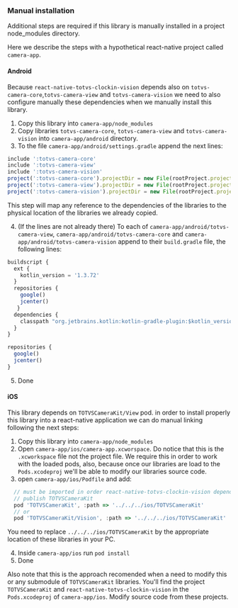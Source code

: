 
### Manual installation

Additional steps are required if this library is manually installed in a project node_modules
directory.

Here we describe the steps with a hypothetical react-native project called `camera-app`.

#### Android

Because `react-native-totvs-clockin-vision` depends also on `totvs-camera-core`,`totvs-camera-view`
and `totvs-camera-vision` we need to also configure manually these dependencies when we manually
install this library.

1. Copy this library into `camera-app/node_modules`
2. Copy libraries `totvs-camera-core`, `totvs-camera-view` and `totvs-camera-vision`
   into `camera-app/android` directory.
3. To the file `camera-app/android/settings.gradle` append the next lines:
```javascript
include ':totvs-camera-core'
include ':totvs-camera-view'
include ':totvs-camera-vision'
project(':totvs-camera-core').projectDir = new File(rootProject.projectDir, './totvs-camera-core')
project(':totvs-camera-view').projectDir = new File(rootProject.projectDir, './totvs-camera-view')
project(':totvs-camera-vision').projectDir = new File(rootProject.projectDir, './totvs-camera-vision')
```

This step will map any reference to the dependencies of the libraries to the physical location
of the libraries we already copied.

4. (If the lines are not already there) To each of `camera-app/android/totvs-camera-view`, `camera-app/android/totvs-camera-core` and
    `camera-app/android/totvs-camera-vision` append to their `build.gradle` file, the following lines:

```javascript
buildscript {
  ext {
    kotlin_version = '1.3.72'
  }
  repositories {
    google()
    jcenter()
   }
  dependencies {
    classpath "org.jetbrains.kotlin:kotlin-gradle-plugin:$kotlin_version"
  }
}

repositories {
  google()
  jcenter()
}
```

5. Done


#### iOS

This library depends on `TOTVSCameraKit/View` pod. in order to install properly this library into a 
react-native application we can do manual linking following the next steps:

1. Copy this library into `camera-app/node_modules`
2. Open `camera-app/ios/camera-app.xcworspace`. Do notice that this is the `.xcworkspace` file not the project
  file. We require this in order to work with the loaded pods, also, because once our libraries are load to the `Pods.xcodeproj` we'll be able to modify our libraries source code.
3. open `camera-app/ios/Podfile` and add:
```javascript
  // must be imported in order react-native-totvs-clockin-vision dependencies be resolved. we can remove this when we 
  // publish TOTVSCameraKit
  pod 'TOTVSCameraKit', :path => '../../../ios/TOTVSCameraKit'
  // or
  pod 'TOTVSCameraKit/Vision', :path => '../../../ios/TOTVSCameraKit'
```
You need to replace `../../../ios/TOTVSCameraKit` by the appropriate location of these libraries in your PC.

4. Inside `camera-app/ios` run `pod install`
5. Done


Also note that this is the approach recomended when a need to modify this or any submodule of `TOTVSCameraKit` libraries. You'll find the project `TOTVSCameraKit` and `react-native-totvs-clockin-vision` in the `Pods.xcodeproj` of `camera-app/ios`. Modify source code from these projects.

